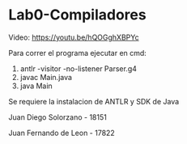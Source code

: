 # Lab0-Compiladores

Video:  https://youtu.be/hQOGghXBPYc

Para correr el programa ejecutar en cmd:
1. antlr -visitor -no-listener Parser.g4
2. javac Main.java
3. java Main

Se requiere la instalacion de ANTLR y SDK de Java

Juan Diego Solorzano - 18151

Juan Fernando de Leon - 17822
